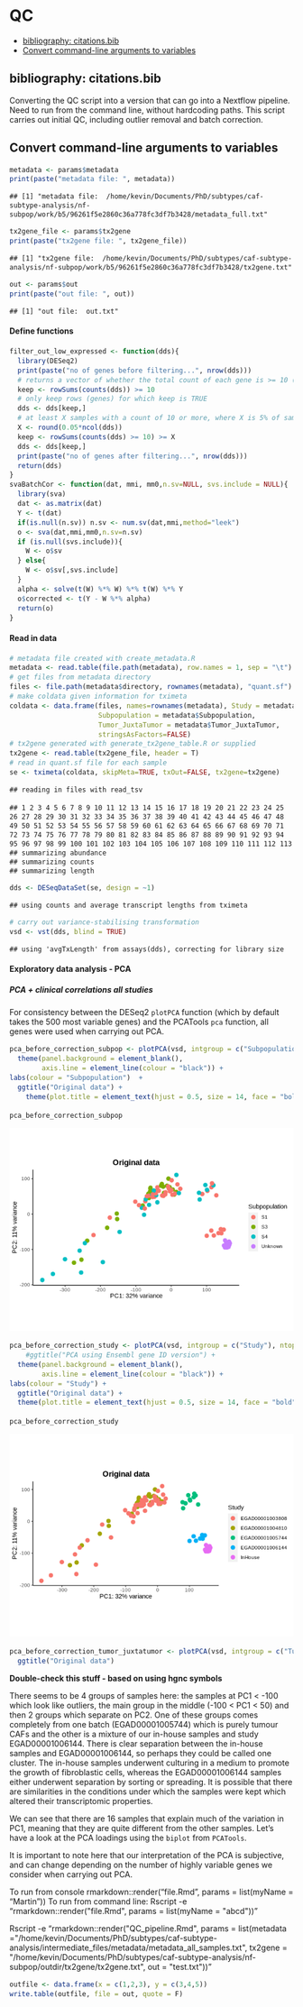 QC
================

- <a href="#bibliography-citationsbib"
  id="toc-bibliography-citationsbib">bibliography: citations.bib</a>
- <a href="#convert-command-line-arguments-to-variables"
  id="toc-convert-command-line-arguments-to-variables">Convert
  command-line arguments to variables</a>

## bibliography: citations.bib

Converting the QC script into a version that can go into a Nextflow
pipeline. Need to run from the command line, without hardcoding paths.
This script carries out initial QC, including outlier removal and batch
correction.

## Convert command-line arguments to variables

``` r
metadata <- params$metadata
print(paste("metadata file: ", metadata))
```

    ## [1] "metadata file:  /home/kevin/Documents/PhD/subtypes/caf-subtype-analysis/nf-subpop/work/b5/96261f5e2860c36a778fc3df7b3428/metadata_full.txt"

``` r
tx2gene_file <- params$tx2gene
print(paste("tx2gene file: ", tx2gene_file))
```

    ## [1] "tx2gene file:  /home/kevin/Documents/PhD/subtypes/caf-subtype-analysis/nf-subpop/work/b5/96261f5e2860c36a778fc3df7b3428/tx2gene.txt"

``` r
out <- params$out
print(paste("out file: ", out))
```

    ## [1] "out file:  out.txt"

#### Define functions

``` r
filter_out_low_expressed <- function(dds){
  library(DESeq2)
  print(paste("no of genes before filtering...", nrow(dds)))
  # returns a vector of whether the total count of each gene is >= 10 (True or false)
  keep <- rowSums(counts(dds)) >= 10
  # only keep rows (genes) for which keep is TRUE
  dds <- dds[keep,]
  # at least X samples with a count of 10 or more, where X is 5% of samples
  X <- round(0.05*ncol(dds))
  keep <- rowSums(counts(dds) >= 10) >= X
  dds <- dds[keep,]
  print(paste("no of genes after filtering...", nrow(dds)))
  return(dds)
}
svaBatchCor <- function(dat, mmi, mm0,n.sv=NULL, svs.include = NULL){
  library(sva)
  dat <- as.matrix(dat)
  Y <- t(dat)
  if(is.null(n.sv)) n.sv <- num.sv(dat,mmi,method="leek")
  o <- sva(dat,mmi,mm0,n.sv=n.sv)
  if (is.null(svs.include)){
    W <- o$sv
  } else{
    W <- o$sv[,svs.include]
  }
  alpha <- solve(t(W) %*% W) %*% t(W) %*% Y
  o$corrected <- t(Y - W %*% alpha)
  return(o)
}
```

#### Read in data

``` r
# metadata file created with create_metadata.R
metadata <- read.table(file.path(metadata), row.names = 1, sep = "\t")
# get files from metadata directory
files <- file.path(metadata$directory, rownames(metadata), "quant.sf")
# make coldata given information for tximeta
coldata <- data.frame(files, names=rownames(metadata), Study = metadata$Study, 
                      Subpopulation = metadata$Subpopulation, 
                      Tumor_JuxtaTumor = metadata$Tumor_JuxtaTumor,
                      stringsAsFactors=FALSE)
# tx2gene generated with generate_tx2gene_table.R or supplied
tx2gene <- read.table(tx2gene_file, header = T)
# read in quant.sf file for each sample
se <- tximeta(coldata, skipMeta=TRUE, txOut=FALSE, tx2gene=tx2gene)
```

    ## reading in files with read_tsv

    ## 1 2 3 4 5 6 7 8 9 10 11 12 13 14 15 16 17 18 19 20 21 22 23 24 25 26 27 28 29 30 31 32 33 34 35 36 37 38 39 40 41 42 43 44 45 46 47 48 49 50 51 52 53 54 55 56 57 58 59 60 61 62 63 64 65 66 67 68 69 70 71 72 73 74 75 76 77 78 79 80 81 82 83 84 85 86 87 88 89 90 91 92 93 94 95 96 97 98 99 100 101 102 103 104 105 106 107 108 109 110 111 112 113 
    ## summarizing abundance
    ## summarizing counts
    ## summarizing length

``` r
dds <- DESeqDataSet(se, design = ~1)
```

    ## using counts and average transcript lengths from tximeta

``` r
# carry out variance-stabilising transformation
vsd <- vst(dds, blind = TRUE)
```

    ## using 'avgTxLength' from assays(dds), correcting for library size

#### Exploratory data analysis - PCA

##### PCA + clinical correlations all studies

For consistency between the DESeq2 `plotPCA` function (which by default
takes the 500 most variable genes) and the PCATools `pca` function, all
genes were used when carrying out PCA.

``` r
pca_before_correction_subpop <- plotPCA(vsd, intgroup = c("Subpopulation"), ntop = nrow(vsd)) + 
  theme(panel.background = element_blank(),
        axis.line = element_line(colour = "black")) +
labs(colour = "Subpopulation")  +
  ggtitle("Original data") +
    theme(plot.title = element_text(hjust = 0.5, size = 14, face = "bold"))

pca_before_correction_subpop
```

![](QC_pipeline_files/figure-gfm/PCA-1.png)<!-- -->

``` r
pca_before_correction_study <- plotPCA(vsd, intgroup = c("Study"), ntop = nrow(vsd)) +
    #ggtitle("PCA using Ensembl gene ID version") +
  theme(panel.background = element_blank(),
        axis.line = element_line(colour = "black")) +
labs(colour = "Study") +
  ggtitle("Original data") +
  theme(plot.title = element_text(hjust = 0.5, size = 14, face = "bold"))

pca_before_correction_study
```

![](QC_pipeline_files/figure-gfm/PCA-2.png)<!-- -->

``` r
pca_before_correction_tumor_juxtatumor <- plotPCA(vsd, intgroup = c("Tumor_JuxtaTumor"), ntop = nrow(vsd)) + 
  ggtitle("Original data")
```

**Double-check this stuff - based on using hgnc symbols**

There seems to be 4 groups of samples here: the samples at PC1 \< -100
which look like outliers, the main group in the middle (-100 \< PC1 \<
50) and then 2 groups which separate on PC2. One of these groups comes
completely from one batch (EGAD00001005744) which is purely tumour CAFs
and the other is a mixture of our in-house samples and study
EGAD00001006144. There is clear separation between the in-house samples
and EGAD00001006144, so perhaps they could be called one cluster. The
in-house samples underwent culturing in a medium to promote the growth
of fibroblastic cells, whereas the EGAD00001006144 samples either
underwent separation by sorting or spreading. It is possible that there
are similarities in the conditions under which the samples were kept
which altered their transcriptomic properties.

We can see that there are 16 samples that explain much of the variation
in PC1, meaning that they are quite different from the other samples.
Let’s have a look at the PCA loadings using the `biplot` from
`PCATools`.

It is important to note here that our interpretation of the PCA is
subjective, and can change depending on the number of highly variable
genes we consider when carrying out PCA.

To run from console rmarkdown::render(“file.Rmd”, params = list(myName =
“Martin”)) To run from command line: Rscript -e
“rmarkdown::render("file.Rmd", params = list(myName = "abcd"))”

Rscript -e “rmarkdown::render("QC_pipeline.Rmd", params = list(metadata
="/home/kevin/Documents/PhD/subtypes/caf-subtype-analysis/intermediate_files/metadata/metadata_all_samples.txt",
tx2gene =
"/home/kevin/Documents/PhD/subtypes/caf-subtype-analysis/nf-subpop/outdir/tx2gene/tx2gene.txt",
out = "test.txt"))”

``` r
outfile <- data.frame(x = c(1,2,3), y = c(3,4,5))
write.table(outfile, file = out, quote = F)
```
